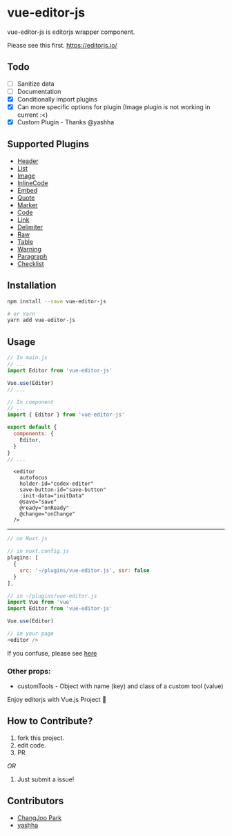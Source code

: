 # vue-editor-js

vue-editor-js is editorjs wrapper component.

Please see this first. https://editorjs.io/

## Todo

- [ ] Sanitize data
- [ ] Documentation
- [x] Conditionally import plugins
- [x] Can more specific options for plugin (Image plugin is not working in current :<)
- [x] Custom Plugin - Thanks @yashha

## Supported Plugins

- [Header](https://github.com/editor-js/header)
- [List](https://github.com/editor-js/list)
- [Image](https://github.com/editor-js/image)
- [InlineCode](https://github.com/editor-js/inline-code)
- [Embed](https://github.com/editor-js/embed)
- [Quote](https://github.com/editor-js/quote)
- [Marker](https://github.com/editor-js/marker)
- [Code](https://github.com/editor-js/code)
- [Link](https://github.com/editor-js/link)
- [Delimiter](https://github.com/editor-js/delimiter)
- [Raw](https://github.com/editor-js/raw)
- [Table](https://github.com/editor-js/table)
- [Warning](https://github.com/editor-js/warning)
- [Paragraph](https://github.com/editor-js/paragraph)
- [Checklist](https://github.com/editor-js/checklist)

## Installation

```bash
npm install --save vue-editor-js

# or Yarn
yarn add vue-editor-js
```

## Usage

```js
// In main.js
// ...
import Editor from 'vue-editor-js'

Vue.use(Editor)
// ...
```

```js
// In component
// ...
import { Editor } from 'vue-editor-js'

export default {
  components: {
    Editor,
  }
}
// ...
```

```Vue
  <editor
    autofocus
    holder-id="codex-editor"
    save-button-id="save-button"
    :init-data="initData"
    @save="save"
    @ready="onReady"
    @change="onChange"
  />
```

---

```js
// on Nuxt.js

// in nuxt.config.js
plugins: [
  {
    src: '~/plugins/vue-editor.js', ssr: false
  }
],

// in ~/plugins/vue-editor.js
import Vue from 'vue'
import Editor from 'vue-editor-js'

Vue.use(Editor)

// in your page
<editor />

```

If you confuse, please see [here](https://github.com/ChangJoo-Park/vue-editor-on-nuxt)

### Other props:
- customTools - Object with name (key) and class of a custom tool (value)

Enjoy editorjs with Vue.js Project :tada:

## How to Contribute?

1. fork this project.
2. edit code.
3. PR

_OR_

1. Just submit a issue!

## Contributors

- [ChangJoo Park](https://github.com/changjoo-park)
- [yashha](https://github.com/yashha)
